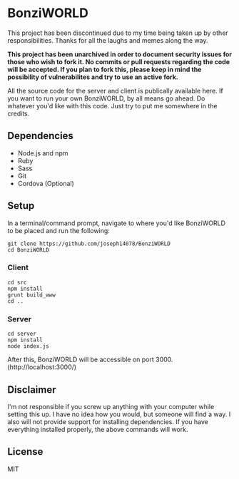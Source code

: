 # BonziWORLD

This project has been discontinued due to my time being taken up by other responsibilities. Thanks for all the laughs and memes along the way.

**This project has been unarchived in order to document security issues for those who wish to fork it. No commits or pull requests regarding the code will be accepted. If you plan to fork this, please keep in mind the possibility of vulnerabilites and try to use an active fork.**

All the source code for the server and client is publically available here. If you want to run your own BonziWORLD, by all means go ahead. Do whatever you'd like with this code. Just try to put me somewhere in the credits.

## Dependencies
- Node.js and npm
- Ruby
- Sass
- Git
- Cordova (Optional)

## Setup
In a terminal/command prompt, navigate to where you'd like BonziWORLD to be placed and run the following:
```
git clone https://github.com/joseph14078/BonziWORLD
cd BonziWORLD
```

### Client
```
cd src
npm install
grunt build_www
cd ..
```

### Server
```
cd server
npm install
node index.js
```
After this, BonziWORLD will be accessible on port 3000. (http://localhost:3000/)

## Disclaimer
I'm not responsible if you screw up anything with your computer while setting this up. I have no idea how you would, but someone will find a way. I also will not provide support for installing dependencies. If you have everything installed properly, the above commands will work.

## License
MIT
